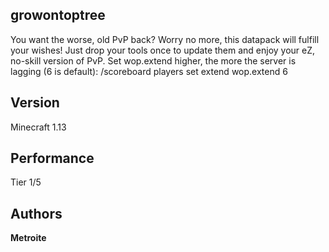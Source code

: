 ## growontoptree

You want the worse, old PvP back? Worry no more, this datapack will fulfill your wishes! Just drop your tools once to update them and enjoy your eZ, no-skill version of PvP.
Set wop.extend higher, the more the server is lagging (6 is default): /scoreboard players set extend wop.extend 6

## Version

Minecraft 1.13

## Performance

Tier 1/5

## Authors

**Metroite**
